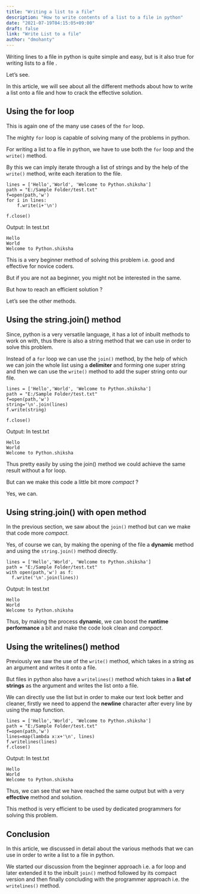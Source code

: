 ```yaml
---
title: "Writing a list to a file"
description: "How to write contents of a list to a file in python"
date: "2021-07-19T04:15:05+09:00"
draft: false
link: "Write List to a file"
author: "dmohanty"
---
```

Writing lines to a file in python is quite simple and easy, but is it also true for writing lists to a file .

Let’s see.

In this article, we will see about all the different methods about how to write a list onto a file and how to crack the effective solution.

## Using the for loop

This is again one of the many use cases of the `for` loop.

The mighty `for` loop is capable of solving many of the problems in python.

For writing a list to a file in python, we have to use both the `for` loop and the `write()` method.  

By this we can imply iterate through a list of strings and by the help of the `write()` method, write each iteration to the file.

```
lines = ['Hello','World', 'Welcome to Python.shiksha']
path = "E:/Sample Folder/test.txt"
f=open(path,'w')
for i in lines:
    f.write(i+'\n')

f.close()
```

Output:
In test.txt

```
Hello
World
Welcome to Python.shiksha
```

This is a very beginner method of solving this problem i.e. good and effective for novice coders.

But if you are not aa beginner, you might not be interested in the same.

But how to reach an efficient solution ?

Let’s see the other methods.

## Using the string.join() method

Since, python is a very versatile language, it has a lot of inbuilt methods to work on with, thus there is also a string method that we can use in order to solve this problem.

Instead of a `for` loop we can use the `join()` method, by the help of which we can join the whole list using a **delimiter** and forming one super string and then we can use the `write()` method to add the super string onto our file.

```
lines = ['Hello','World', 'Welcome to Python.shiksha']
path = "E:/Sample Folder/test.txt"
f=open(path,'w')
string='\n'.join(lines)
f.write(string)

f.close()
```

Output:
In test.txt

```
Hello
World
Welcome to Python.shiksha
```

Thus pretty easily by using the join() method we could achieve the same result without a for loop.

But can we make this code a little bit more *compact* ?

Yes, we can.

## Using string.join() with open method

In the previous section, we saw about the `join()` method but can we make that code more *compact*. 

Yes, of course we can, by making the opening of the file a **dynamic** method and using the `string.join()` method directly.

```
lines = ['Hello','World', 'Welcome to Python.shiksha']
path = "E:/Sample Folder/test.txt"
with open(path,'w') as f:
  f.write('\n'.join(lines))
```

Output:
In test.txt

```
Hello
World
Welcome to Python.shiksha
```

Thus, by making the process **dynamic**, we can boost the **runtime performance** a bit and make the code look clean and *compact*.

## Using the writelines() method

Previously we saw the use of the `write()` method, which takes in a string as an argument and writes it onto a file. 

But files in python also have a `writelines()` method which takes in a **list of strings** as the argument and writes the list onto a file.

We can directly use the list but in order to make our text look better and cleaner, firstly we need to append the **newline** character after every line by using the map function.

```
lines = ['Hello','World', 'Welcome to Python.shiksha']
path = "E:/Sample Folder/test.txt"
f=open(path,'w')
lines=map(lambda x:x+'\n', lines)
f.writelines(lines)
f.close()
```

Output:
In test.txt

```
Hello
World
Welcome to Python.shiksha
```

Thus, we can see that we have reached the same output but with a very **effective** method and solution.

This method is very efficient to be used by dedicated programmers for solving this problem.

## Conclusion

In this article, we discussed in detail about the various methods that we can use in order to write a list to a file in python.

We started our discussion from the beginner approach i.e. a for loop and later extended it to the inbuilt `join()` method followed by its compact version and then finally concluding with the programmer approach i.e. the `writelines()` method.
